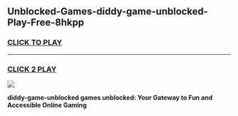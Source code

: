 
## Unblocked-Games-diddy-game-unblocked-Play-Free-8hkpp
<h3>
<a href="https://premium76.site?title=diddy-game-unblocked&ref=12A">CLICK TO PLAY</a></h3>
<hr>

<h3>
<a href="https://premium76.site?title=diddy-game-unblocked&ref=12A">CLICK 2 PLAY</a>
  
</h3>

<a href="https://premium76.site?title=diddy-game-unblocked&ref=12A"><img src="https://clearcache.store/games.png"></a>


**diddy-game-unblocked games unblocked: Your Gateway to Fun and Accessible Online Gaming**
